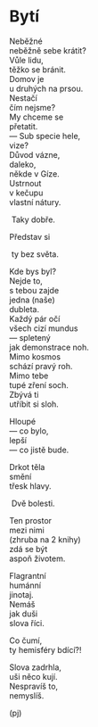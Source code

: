 Bytí
====
  
Neběžné  
neběžně sebe krátit?  
Vůle lidu,  
těžko se bránit.  
Domov je  
u druhých na prsou.  
Nestačí  
čím nejsme?  
My chceme se  
přetatit.  
— Sub specie hele,  
vize?  
Důvod vázne,  
daleko,  
někde v Gíze.  
Ustrnout  
v kečupu  
vlastní nátury.

&nbsp;Taky dobře.

Představ si 

&nbsp;ty bez světa. 

Kde bys byl?  
Nejde to,  
s tebou zajde  
jedna (naše)  
dubleta.  
Každý pár očí  
všech cizí mundus  
— spletený  
jak demonstrace noh.  
Mimo kosmos  
schází pravý roh.  
Mimo tebe  
tupé zření soch.  
Zbývá ti  
utříbit si sloh.

Hloupé  
— co bylo,  
lepší  
— co jistě bude.  

Drkot těla  
smění  
třesk hlavy.  

&nbsp;Dvě bolesti.  

Ten prostor  
mezi nimi  
(zhruba na 2 knihy)  
zdá se být  
aspoň životem.  

Flagrantní  
humánní  
jinotaj.  
Nemáš  
jak duši  
slova říci.  

Co čumí,  
ty hemisféry bdící?!

Slova zadrhla,  
uši něco kují.  
Nespravíš to,  
nemyslíš.

(pj)  
  
